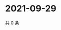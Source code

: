 # 2021-09-29

共 0 条

<!-- BEGIN WEIBO -->
<!-- 最后更新时间 Wed Sep 29 2021 10:18:04 GMT+0800 (China Standard Time) -->

<!-- END WEIBO -->
